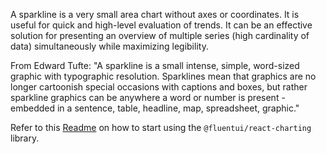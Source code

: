 A sparkline is a very small area chart without axes or coordinates. It is useful for quick and high-level evaluation of trends. It can be an effective solution for presenting an overview of multiple series (high cardinality of data) simultaneously while maximizing legibility.

From Edward Tufte: "A sparkline is a small intense, simple, word-sized graphic with typographic resolution. Sparklines mean that graphics are no longer cartoonish special occasions with captions and boxes, but rather sparkline graphics can be anywhere a word or number is present - embedded in a sentence, table, headline, map, spreadsheet, graphic."

Refer to this [Readme](https://github.com/microsoft/fluentui/blob/master/packages/charts/react-charting/README.md) on how to start using the `@fluentui/react-charting` library.
